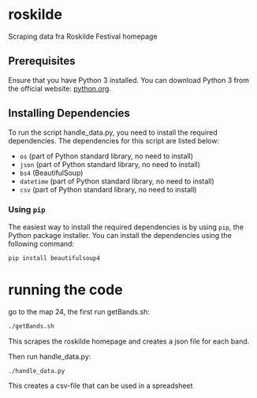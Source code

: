 # roskilde
Scraping data fra Roskilde Festival homepage

## Prerequisites

Ensure that you have Python 3 installed. You can download Python 3 from the official website: [python.org](https://www.python.org/downloads/).

## Installing Dependencies

To run the script handle_data.py, you need to install the required dependencies. The dependencies for this script are listed below:

- `os` (part of Python standard library, no need to install)
- `json` (part of Python standard library, no need to install)
- `bs4` (BeautifulSoup)
- `datetime` (part of Python standard library, no need to install)
- `csv` (part of Python standard library, no need to install)

### Using `pip`

The easiest way to install the required dependencies is by using `pip`, the Python package installer. You can install the dependencies using the following command:

```sh
pip install beautifulsoup4
```
# running the code
go to the map 24, the first run getBands.sh:
```sh
./getBands.sh
```
This scrapes the roskilde homepage and creates a json file for each band.

Then run handle_data.py:
```sh
./handle_data.py
```
This creates a csv-file that can be used in a spreadsheet

